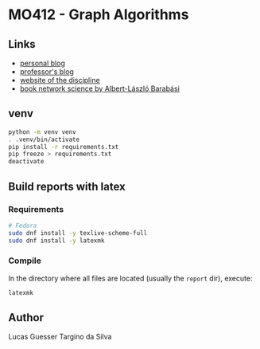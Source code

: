 # MO412 - Graph Algorithms

## Links

- [personal blog](https://p-mo412a-2022s2-lucasguesserts.blogspot.com/)
- [professor's blog](https://net-sci-questions.blogspot.com/)
- [website of the discipline](https://www.ic.unicamp.br/~meidanis/courses/mo412/2022s2/)
- [book network science by Albert-László Barabási](http://networksciencebook.com/)

## venv

```sh
python -m venv venv
. .venv/bin/activate
pip install -r requirements.txt
pip freeze > requirements.txt
deactivate
```

## Build reports with latex

### Requirements

```sh
# Fedora
sudo dnf install -y texlive-scheme-full
sudo dnf install -y latexmk
```

### Compile

In the directory where all files are located (usually the `report` dir), execute:

```sh
latexmk
```

## Author

Lucas Guesser Targino da Silva
